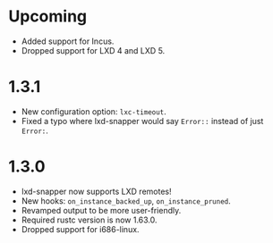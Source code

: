 # Upcoming

- Added support for Incus.
- Dropped support for LXD 4 and LXD 5.

# 1.3.1

- New configuration option: `lxc-timeout`.
- Fixed a typo where lxd-snapper would say `Error::` instead of just `Error:`.

# 1.3.0

- lxd-snapper now supports LXD remotes! 
- New hooks: `on_instance_backed_up`, `on_instance_pruned`.
- Revamped output to be more user-friendly.
- Required rustc version is now 1.63.0.
- Dropped support for i686-linux.
